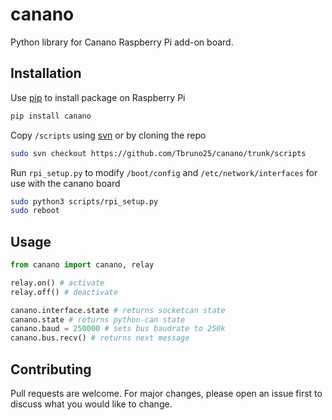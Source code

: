 # canano

Python library for Canano Raspberry Pi add-on board.

## Installation

Use [pip](https://pip.pypa.io/en/stable/) to install package on Raspberry Pi

```bash
pip install canano
```
Copy ```/scripts``` using [svn](https://subversion.apache.org/) or by cloning the repo
```bash
sudo svn checkout https://github.com/Tbruno25/canano/trunk/scripts
```

Run ```rpi_setup.py``` to modify ```/boot/config``` and ```/etc/network/interfaces```  for use with the canano board

```bash
sudo python3 scripts/rpi_setup.py
sudo reboot
```




## Usage

```python
from canano import canano, relay

relay.on() # activate
relay.off() # deactivate

canano.interface.state # returns socketcan state
canano.state # returns python-can state
canano.baud = 250000 # sets bus baudrate to 250k
canano.bus.recv() # returns next message
```

## Contributing
Pull requests are welcome. For major changes, please open an issue first to discuss what you would like to change.

